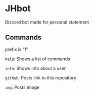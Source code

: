 # JHbot
Discord bot made for personal statement

## Commands
prefix is "!"

`help`: Shows a list of commands

`info`: Shows info about a user

`github`: Posts link to this repository

`img`: Posts image
